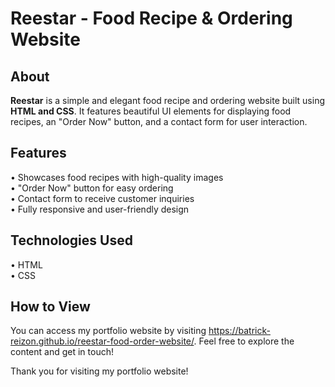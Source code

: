 # Reestar - Food Recipe & Ordering Website  

##  About  
**Reestar** is a simple and elegant food recipe and ordering website built using **HTML and CSS**. It features beautiful UI elements for displaying food recipes, an "Order Now" button, and a contact form for user interaction.  

## Features  
•  Showcases food recipes with high-quality images  
•  "Order Now" button for easy ordering  
•  Contact form to receive customer inquiries  
•  Fully responsive and user-friendly design  

## Technologies Used  
• HTML  
• CSS       

## How to View

You can access my portfolio website by visiting https://batrick-reizon.github.io/reestar-food-order-website/. Feel free to explore the content and get in touch!

Thank you for visiting my portfolio website!

